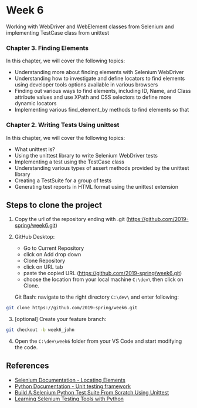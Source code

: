 # Week 6
Working with WebDriver and WebElement classes from Selenium and implementing TestCase class from unittest

### Chapter 3. Finding Elements
In this chapter, we will cover the following topics:
  * Understanding more about finding elements with Selenium WebDriver
  * Understanding how to investigate and define locators to find elements using developer tools options available in various browsers
  * Finding out various ways to find elements, including ID, Name, and Class attribute values and use XPath and CSS selectors to define more   dynamic locators
  * Implementing various find_element_by methods to find elements so that

### Chapter 2. Writing Tests Using unittest
In this chapter, we will cover the following topics:
 * What unittest is?
 * Using the unittest library to write Selenium WebDriver tests
 * Implementing a test using the TestCase class
 * Understanding various types of assert methods provided by the unittest library
 * Creating a TestSuite for a group of tests
 * Generating test reports in HTML format using the unittest extension


## Steps to clone the project 
1. Copy the url of the repository ending with .git (https://github.com/2019-spring/week6.git)
2. GitHub Desktop: 
    * Go to Current Repository
    * click on Add drop down
    * Clone Repository
    * click on URL tab
    * paste the copied URL (https://github.com/2019-spring/week6.git)
    * choose the location from your local machine `C:\dev\` then click on Clone.

    Git Bash: navigate to the right directory `C:\dev\` and enter following:
  ```bash
  git clone https://github.com/2019-spring/week6.git
  ```

  3. [optional] Create your feature branch: 
  ```bash
  git checkout -b week6_john
  ```
  4. Open the `C:\dev\week6` folder from your VS Code and start modifying the code.

## References
* [Selenium Documentation - Locating Elements](https://selenium-python.readthedocs.io/locating-elements.html#locating-by-id)
* [Python Documentation - Unit testing framework](https://docs.python.org/3/library/unittest.html)
* [Build A Selenium Python Test Suite From Scratch Using Unittest](https://www.techbeamers.com/selenium-python-test-suite-unittest/)
* [Learning Selenium Testing Tools with Python](https://www.amazon.com/gp/product/B00RP13D10/ref=dbs_a_def_rwt_hsch_vapi_tkin_p1_i1)
